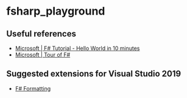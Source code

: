 # fsharp_playground

## Useful references

* [Microsoft | F# Tutorial - Hello World in 10 minutes](https://dotnet.microsoft.com/learn/languages/fsharp-hello-world-tutorial/intro)
* [Microsoft | Tour of F#](https://docs.microsoft.com/en-us/dotnet/fsharp/tour)

## Suggested extensions for Visual Studio 2019

* [F# Formatting](https://marketplace.visualstudio.com/items?itemName=asti.fantomas-vs)
